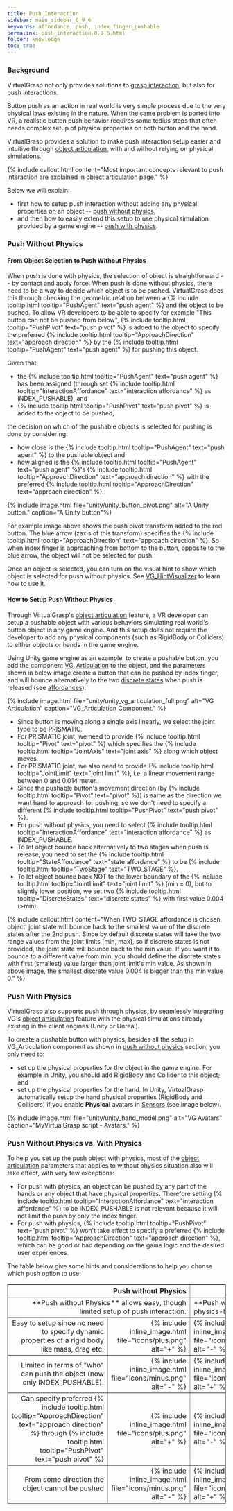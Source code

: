 ```yaml
---
title: Push Interaction
sidebar: main_sidebar_0_9_6
keywords: affordance, push, index_finger_pushable
permalink: push_interaction.0.9.6.html
folder: knowledge
toc: true
---
```


### Background

VirtualGrasp not only provides solutions to [grasp interaction](grasp_interaction.0.9.6.html#grasp-interaction), 
but also for push interactions.

Button push as an action in real world is very simple process due to the very physical laws existing in the nature. 
When the same problem is ported into VR, a realistic button push behavior requires some tedius steps that often needs complex setup of physical properties on 
both button and the hand.

VirtualGrasp provides a solution to make push interaction setup easier and intuitive through [object articulation](object_articulation.0.9.6.html#object-articulation), with and without relying on physical simulations.

{% include callout.html content="Most important concepts relevant to push interaction are explained in [object articulation](object_articulation.0.9.6.html#object-articulation) page." %}

Below we will explain: 
* first how to setup push interaction without adding any physical properties on an object -- [push without physics](#push-without-physics),
* and then how to easily extend this setup to use physical simulation provided by a game engine -- [push with physics](#push-with-physics). 

### Push Without Physics

#### From Object Selection to Push Without Physics

When push is done with physics, the selection of object is straightforward -- by contact and apply force. 
When push is done without physics, there need to be a way to decide which object is to be pushed. 
VirtualGrasp does this through checking the geometric relation between a 
{% include tooltip.html tooltip="PushAgent" text="push agent" %} and the object to be pushed. 
To allow VR developers to be able to specify for example "This button can not be pushed from below", 
{% include tooltip.html tooltip="PushPivot" text="push pivot" %} is added
to the object to specify the preferred {% include tooltip.html tooltip="ApproachDirection" text="approach direction" %}
by the {% include tooltip.html tooltip="PushAgent" text="push agent" %} for pushing this object. 

Given that
* the {% include tooltip.html tooltip="PushAgent" text="push agent" %} has been assigned 
(through set {% include tooltip.html tooltip="InteractionAffordance" text="interaction affordance" %} as INDEX_PUSHABLE),
and
* {% include tooltip.html tooltip="PushPivot" text="push pivot" %} is added to the object to be pushed, 

the decision on which of the pushable objects is selected for pushing is done by considering:

* how close is the {% include tooltip.html tooltip="PushAgent" text="push agent" %} to the pushable object
and
* how aligned is the {% include tooltip.html tooltip="PushAgent" text="push agent" %}'s {% include tooltip.html tooltip="ApproachDirection" text="approach direction" %} with the preferred {% include tooltip.html tooltip="ApproachDirection" text="approach direction" %}. 

{% include image.html file="unity/unity_button_pivot.png" alt="A Unity button." caption="A Unity button"%}

For example image above shows the push pivot transform added to the red button. The blue arrow (zaxis of this transform) specifies
the {% include tooltip.html tooltip="ApproachDirection" text="approach direction" %}. 
So when index finger is approaching from bottom to the button, opposite to the blue arrow, the object will not be selected for push.


Once an object is selected, you can turn on the visual hint to show which object is selected for push without physics. 
See [VG_HintVisualizer](unity_component_vghintvisualizer.0.9.6.html#unity-component-vghintvisualizer) to learn how to use it.

#### How to Setup Push Without Physics

Through VirtualGrasp's [object articulation](object_articulation.0.9.6.html#object-articulation) feature, a VR developer can setup a pushable object with various behaviors simulating real world's button object in any game engine. And this setup does not require the developer to add any physical components (such as RigidBody or Colliders) to either objects or hands in the game engine. 

Using Unity game engine as an example, to create a pushable button, 
you add the component [VG_Articulation](unity_component_vgarticulation.0.9.6.html) to the object, and the parameters shown in below image create a button that can be pushed by index finger, and will bounce alternatively to the two <a href="#" data-toggle="tooltip" data-original-title="{{site.data.glossary.DiscreteStates}}">discrete states</a> when push is released (see [affordances](object_articulation.0.9.6.html#object-affordances)):

{% include image.html file="unity/unity_vg_articulation_full.png" alt="VG Articulation" caption="VG_Articulation Component." %}

* Since button is moving along a single axis linearly, we select the joint type to be PRISMATIC.
* For PRISMATIC joint, we need to provide {% include tooltip.html tooltip="Pivot" text="pivot" %} which specifies the {% include tooltip.html tooltip="JointAxis" text="joint axis" %} along which object moves.
* For PRISMATIC joint, we also need to provide {% include tooltip.html tooltip="JointLimit" text="joint limit" %}, i.e. a linear movement range between 0 and 0.014 meter. 
* Since the pushable button's movement direction (by {% include tooltip.html tooltip="Pivot" text="pivot" %}) is same as the direction we want hand to approach for pushing, so we don't need to specify 
a different {% include tooltip.html tooltip="PushPivot" text="push pivot" %}.
* For push without physics, you need to select {% include tooltip.html tooltip="InteractionAffordance" text="interaction affordance" %} as INDEX_PUSHABLE.
* To let object bounce back alternatively to two stages when push is release, you need to set the {% include tooltip.html tooltip="StateAffordance" text="state affordance" %} to be {% include tooltip.html tooltip="TwoStage" text="TWO_STAGE" %}. 
* To let object bounce back NOT to the lower boundary of the {% include tooltip.html tooltip="JointLimit" text="joint limit" %} (min = 0), but to slightly lower position, we set two {% include tooltip.html tooltip="DiscreteStates" text="discrete states" %} with first value 0.004 (>min).

{% include callout.html content="When TWO_STAGE affordance is chosen, object' joint state will bounce back to the smallest value of the discrete states after the 2nd push.
Since by default discrete states will take the two range values from the joint limits [min, max], so if discrete states is not provided, the joint state will bounce back to the min value. 
If you want it to bounce to a different value from min, you should define the discrete states with first (smallest) value larger than joint limit's min value. As shown in above image, the smallest discrete value 0.004 is bigger than the min value 0." %}

### Push With Physics

<!--{% include warning.html content="The push with physics option is still at the experimental stage." %}-->

VirtualGrasp also supports push through physics, by seamlessly integrating VG's [object articulation](object_articulation.0.9.6.html#object-articulation) feature with the physical simulations already existing 
in the client engines (Unity or Unreal). 

To create a pushable button with physics, besides all the setup in VG_Articulation component as shown in [push without physics](#push-without-physics) section, you only need to:
* set up the physical properties for the object in the game engine. For example in Unity, you should add RigidBody and Collider to this object; and
* set up the physical properties for the hand. In Unity, VirtualGrasp automatically setup the hand physical properties (RigidBody and Colliders) if you enable **Physical** avatars in [Sensors](unity_component_myvirtualgrasp.0.9.6.html#sensors) (see image below).

{% include image.html file="unity/unity_hand_model.png" alt="VG Avatars" caption="MyVirtualGrasp script - Avatars." %}

### Push Without Physics vs. With Physics

To help you set up the push object with physics, most of the [object articulation](object_articulation.0.9.6.html#object-articulation) parameters that applies to without physics situation also will take effect, with very few exceptions:
 
<!--| Object Articulation Param | Push without Physics | Push with Physics |
|-------|--------|---------|
| <a href="#" data-toggle="tooltip" data-original-title="{{site.data.glossary.Joint}}">Joint</a> | Relevant | Relevant | 
| <a href="#" data-toggle="tooltip" data-original-title="{{site.data.glossary.StateAffordance}}">State Affordance</a>| Relevant | Relevant | 
| {% include tooltip.html tooltip="InteractionAffordance" text="interaction affordance" %} | Relevant | INDEX_PUSHABLE is not needed | 
| <a href="#" data-toggle="tooltip" data-original-title="{{site.data.glossary.PushPivot}}">Push Pivot</a> | Relevant | Not relevant  | 
-->

* For push with physics, an object can be pushed by any part of the hands or any object that have physical properties. Therefore setting {% include tooltip.html tooltip="InteractionAffordance" text="interaction affordance" %} to be INDEX_PUSHABLE is not relevant because it will not limit the push by only the index finger.
* For push with physics, {% include tooltip.html tooltip="PushPivot" text="push pivot" %} won't take effect to specify a preferred {% include tooltip.html tooltip="ApproachDirection" text="approach direction" %}, which can be good or bad depending on the game logic and the desired user experiences.


The table below give some hints and considerations to help you choose which push option to use:

<table border="1">
<colgroup>
<col width="40%" />
<col width="10%" />
<col width="10%" />
<col width="40%" />
</colgroup>
<thead>
<tr class="header">
<th colspan="2" style="text-align: right">Push without Physics</th>
<th colspan="2">Push with Physics</th>
</tr>
</thead>
<tbody>
<tr>
<td markdown="span" colspan="2" style="text-align: right">
**Push without Physics** allows easy, though limited setup of push interaction.<!-- While full baking is needed, it only uses grasp baking results during runtime.are created by a limited set of grasps around an object depending on a pre-baked grasp database.--></td>
<td markdown="span" colspan="2">**Push with Physics** allows more realistic physics-based push interaction.<!--While full baking is currently enabled (so one can switch between static and dynamic grasping per object), it only uses shape baking results. --><!--are unlimited grasps that are generated during runtime.--></td>
</tr>
<tr>
<td markdown="span" style="text-align: right">Easy to setup since no need to specify dynamic properties of a rigid body like mass, drag etc.</td>
<td markdown="span" style="text-align: right">{% include inline_image.html file="icons/plus.png" alt="+" %}</td>
<td markdown="span">{% include inline_image.html file="icons/minus.png" alt="-" %}</td>
<td markdown="span">Need careful selection of dynamic properties since they influence how object react to push</td>
</tr>
<tr>
<td markdown="span" style="text-align: right">Limited in terms of "who" can push the object (now only INDEX_PUSHABLE).</td>
<td markdown="span" style="text-align: right">{% include inline_image.html file="icons/minus.png" alt="-" %}</td>
<td markdown="span">{% include inline_image.html file="icons/plus.png" alt="+" %}</td>
<td markdown="span">Anything with RigidBody and Collider can push since it is physics-based.</td>
</tr>
<tr>
<td markdown="span" style="text-align: right">Can specify preferred {% include tooltip.html tooltip="ApproachDirection" text="approach direction" %} through {% include tooltip.html tooltip="PushPivot" text="push pivot" %}  </td>
<td markdown="span" style="text-align: right">{% include inline_image.html file="icons/plus.png" alt="+" %}</td>
<td markdown="span">{% include inline_image.html file="icons/minus.png" alt="-" %}</td>
<td markdown="span">Can not specify preferred {% include tooltip.html tooltip="ApproachDirection" text="approach direction" %}. </td>
</tr>
<tr>
<td markdown="span" style="text-align: right">From some direction the object cannot be pushed </td>
<td markdown="span" style="text-align: right">{% include inline_image.html file="icons/minus.png" alt="-" %}</td>
<td markdown="span">{% include inline_image.html file="icons/plus.png" alt="+" %}</td>
<td markdown="span">Object can be pushed from any direction since it is physics-based.</td>
</tr>
</tbody>
</table>


